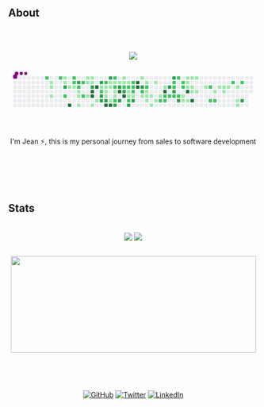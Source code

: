 ## About
\
&nbsp;
<div align="center">
	 <img src="https://readme-typing-svg.herokuapp.com?font=Roboto&size=40&duration=4000&color=00cbf3&center=true&vCenter=true&multiline=true&width=300&height=65&lines=Hello+World+%F0%9F%91%8B">
</div>

<svg viewBox="-16 -32 880 192" width="880" height="192" xmlns="http://www.w3.org/2000/svg"><style>@keyframes c0{66.08%{fill:var(--c2)}66.1%,to{fill:var(--ce)}}@keyframes c1{1.73%{fill:var(--c1)}1.75%,to{fill:var(--ce)}}@keyframes c2{1.9%{fill:var(--c1)}1.92%,to{fill:var(--ce)}}@keyframes c3{2.25%{fill:var(--c1)}2.27%,to{fill:var(--ce)}}@keyframes c4{65.56%{fill:var(--c2)}65.58%,to{fill:var(--ce)}}@keyframes c5{7.99%{fill:var(--c1)}8.01%,to{fill:var(--ce)}}@keyframes c6{8.16%{fill:var(--c1)}8.18%,to{fill:var(--ce)}}@keyframes c7{76.16%{fill:var(--c3)}76.18%,to{fill:var(--ce)}}@keyframes c8{67.47%{fill:var(--c2)}67.49%,to{fill:var(--ce)}}@keyframes c9{3.29%{fill:var(--c1)}3.31%,to{fill:var(--ce)}}@keyframes ca{96.51%{fill:var(--c4)}96.53%,to{fill:var(--ce)}}@keyframes cb{65.03%{fill:var(--c2)}65.05%,to{fill:var(--ce)}}@keyframes cc{64.86%{fill:var(--c2)}64.88%,to{fill:var(--ce)}}@keyframes cd{3.47%{fill:var(--c1)}3.49%,to{fill:var(--ce)}}@keyframes ce{75.47%{fill:var(--c3)}75.49%,to{fill:var(--ce)}}@keyframes cf{64.51%{fill:var(--c2)}64.53%,to{fill:var(--ce)}}@keyframes cg{3.82%{fill:var(--c1)}3.84%,to{fill:var(--ce)}}@keyframes ch{3.99%{fill:var(--c1)}4.01%,to{fill:var(--ce)}}@keyframes ci{4.34%{fill:var(--c1)}4.36%,to{fill:var(--ce)}}@keyframes cj{64.16%{fill:var(--c2)}64.18%,to{fill:var(--ce)}}@keyframes ck{68.16%{fill:var(--c2)}68.18%,to{fill:var(--ce)}}@keyframes cl{6.77%{fill:var(--c1)}6.79%,to{fill:var(--ce)}}@keyframes cm{6.25%{fill:var(--c1)}6.27%,to{fill:var(--ce)}}@keyframes cn{5.73%{fill:var(--c1)}5.75%,to{fill:var(--ce)}}@keyframes co{6.6%{fill:var(--c1)}6.62%,to{fill:var(--ce)}}@keyframes cp{6.42%{fill:var(--c1)}6.44%,to{fill:var(--ce)}}@keyframes cq{68.86%{fill:var(--c3)}68.88%,to{fill:var(--ce)}}@keyframes cr{94.42%{fill:var(--c4)}94.44%,to{fill:var(--ce)}}@keyframes cs{94.25%{fill:var(--c4)}94.27%,to{fill:var(--ce)}}@keyframes ct{4.86%{fill:var(--c1)}4.88%,to{fill:var(--ce)}}@keyframes cu{94.77%{fill:var(--c4)}94.79%,to{fill:var(--ce)}}@keyframes cv{5.21%{fill:var(--c1)}5.23%,to{fill:var(--ce)}}@keyframes cw{69.38%{fill:var(--c3)}69.4%,to{fill:var(--ce)}}@keyframes cx{41.03%{fill:var(--c1)}41.05%,to{fill:var(--ce)}}@keyframes cy{41.21%{fill:var(--c2)}41.23%,to{fill:var(--ce)}}@keyframes cz{74.08%{fill:var(--c3)}74.1%,to{fill:var(--ce)}}@keyframes c10{73.9%{fill:var(--c3)}73.92%,to{fill:var(--ce)}}@keyframes c11{41.73%{fill:var(--c2)}41.75%,to{fill:var(--ce)}}@keyframes c12{30.42%{fill:var(--c1)}30.44%,to{fill:var(--ce)}}@keyframes c13{30.6%{fill:var(--c1)}30.62%,to{fill:var(--ce)}}@keyframes c14{31.47%{fill:var(--c1)}31.49%,to{fill:var(--ce)}}@keyframes c15{73.73%{fill:var(--c3)}73.75%,to{fill:var(--ce)}}@keyframes c16{93.38%{fill:var(--c4)}93.4%,to{fill:var(--ce)}}@keyframes c17{69.9%{fill:var(--c3)}69.92%,to{fill:var(--ce)}}@keyframes c18{30.08%{fill:var(--c1)}30.1%,to{fill:var(--ce)}}@keyframes c19{30.25%{fill:var(--c1)}30.27%,to{fill:var(--ce)}}@keyframes c1a{39.82%{fill:var(--c1)}39.84%,to{fill:var(--ce)}}@keyframes c1b{93.21%{fill:var(--c4)}93.23%,to{fill:var(--ce)}}@keyframes c1c{42.25%{fill:var(--c2)}42.27%,to{fill:var(--ce)}}@keyframes c1d{29.9%{fill:var(--c1)}29.92%,to{fill:var(--ce)}}@keyframes c1e{44.34%{fill:var(--c2)}44.36%,to{fill:var(--ce)}}@keyframes c1f{30.95%{fill:var(--c1)}30.97%,to{fill:var(--ce)}}@keyframes c1g{31.12%{fill:var(--c1)}31.14%,to{fill:var(--ce)}}@keyframes c1h{39.99%{fill:var(--c2)}40.01%,to{fill:var(--ce)}}@keyframes c1i{72.86%{fill:var(--c3)}72.88%,to{fill:var(--ce)}}@keyframes c1j{29.73%{fill:var(--c1)}29.75%,to{fill:var(--ce)}}@keyframes c1k{70.6%{fill:var(--c3)}70.62%,to{fill:var(--ce)}}@keyframes c1l{91.99%{fill:var(--c4)}92.01%,to{fill:var(--ce)}}@keyframes c1m{72.51%{fill:var(--c3)}72.53%,to{fill:var(--ce)}}@keyframes c1n{10.95%{fill:var(--c1)}10.97%,to{fill:var(--ce)}}@keyframes c1o{11.12%{fill:var(--c1)}11.14%,to{fill:var(--ce)}}@keyframes c1p{42.95%{fill:var(--c2)}42.97%,to{fill:var(--ce)}}@keyframes c1q{70.95%{fill:var(--c3)}70.97%,to{fill:var(--ce)}}@keyframes c1r{92.34%{fill:var(--c4)}92.36%,to{fill:var(--ce)}}@keyframes c1s{11.29%{fill:var(--c1)}11.31%,to{fill:var(--ce)}}@keyframes c1t{43.12%{fill:var(--c2)}43.14%,to{fill:var(--ce)}}@keyframes c1u{35.64%{fill:var(--c1)}35.66%,to{fill:var(--ce)}}@keyframes c1v{35.47%{fill:var(--c1)}35.49%,to{fill:var(--ce)}}@keyframes c1w{46.08%{fill:var(--c2)}46.1%,to{fill:var(--ce)}}@keyframes c1x{71.99%{fill:var(--c3)}72.01%,to{fill:var(--ce)}}@keyframes c1y{43.47%{fill:var(--c2)}43.49%,to{fill:var(--ce)}}@keyframes c1z{43.29%{fill:var(--c2)}43.31%,to{fill:var(--ce)}}@keyframes c20{35.82%{fill:var(--c2)}35.84%,to{fill:var(--ce)}}@keyframes c21{35.29%{fill:var(--c1)}35.31%,to{fill:var(--ce)}}@keyframes c22{71.64%{fill:var(--c3)}71.66%,to{fill:var(--ce)}}@keyframes c23{90.95%{fill:var(--c4)}90.97%,to{fill:var(--ce)}}@keyframes c24{90.77%{fill:var(--c4)}90.79%,to{fill:var(--ce)}}@keyframes c25{11.99%{fill:var(--c1)}12.01%,to{fill:var(--ce)}}@keyframes c26{79.82%{fill:var(--c3)}79.84%,to{fill:var(--ce)}}@keyframes c27{47.99%{fill:var(--c2)}48.01%,to{fill:var(--ce)}}@keyframes c28{15.82%{fill:var(--c1)}15.84%,to{fill:var(--ce)}}@keyframes c29{12.34%{fill:var(--c1)}12.36%,to{fill:var(--ce)}}@keyframes c2a{48.34%{fill:var(--c2)}48.36%,to{fill:var(--ce)}}@keyframes c2b{14.42%{fill:var(--c1)}14.44%,to{fill:var(--ce)}}@keyframes c2c{14.25%{fill:var(--c1)}14.27%,to{fill:var(--ce)}}@keyframes c2d{15.47%{fill:var(--c1)}15.49%,to{fill:var(--ce)}}@keyframes c2e{14.08%{fill:var(--c1)}14.1%,to{fill:var(--ce)}}@keyframes c2f{16.51%{fill:var(--c1)}16.53%,to{fill:var(--ce)}}@keyframes c2g{12.69%{fill:var(--c1)}12.71%,to{fill:var(--ce)}}@keyframes c2h{15.12%{fill:var(--c1)}15.14%,to{fill:var(--ce)}}@keyframes c2i{13.73%{fill:var(--c1)}13.75%,to{fill:var(--ce)}}@keyframes c2j{52.86%{fill:var(--c2)}52.88%,to{fill:var(--ce)}}@keyframes c2k{13.21%{fill:var(--c1)}13.23%,to{fill:var(--ce)}}@keyframes c2l{89.56%{fill:var(--c4)}89.58%,to{fill:var(--ce)}}@keyframes c2m{49.38%{fill:var(--c2)}49.4%,to{fill:var(--ce)}}@keyframes c2n{52.69%{fill:var(--c2)}52.71%,to{fill:var(--ce)}}@keyframes c2o{80.86%{fill:var(--c3)}80.88%,to{fill:var(--ce)}}@keyframes c2p{49.56%{fill:var(--c2)}49.58%,to{fill:var(--ce)}}@keyframes c2q{82.77%{fill:var(--c3)}82.79%,to{fill:var(--ce)}}@keyframes c2r{51.29%{fill:var(--c2)}51.31%,to{fill:var(--ce)}}@keyframes c2s{51.47%{fill:var(--c2)}51.49%,to{fill:var(--ce)}}@keyframes c2t{81.21%{fill:var(--c3)}81.23%,to{fill:var(--ce)}}@keyframes c2u{49.73%{fill:var(--c2)}49.75%,to{fill:var(--ce)}}@keyframes c2v{50.95%{fill:var(--c2)}50.97%,to{fill:var(--ce)}}@keyframes c2w{49.9%{fill:var(--c2)}49.92%,to{fill:var(--ce)}}@keyframes c2x{81.73%{fill:var(--c3)}81.75%,to{fill:var(--ce)}}@keyframes c2y{50.6%{fill:var(--c2)}50.62%,to{fill:var(--ce)}}@keyframes c2z{50.42%{fill:var(--c2)}50.44%,to{fill:var(--ce)}}@keyframes c30{18.42%{fill:var(--c1)}18.44%,to{fill:var(--ce)}}@keyframes c31{17.9%{fill:var(--c1)}17.92%,to{fill:var(--ce)}}@keyframes c32{20.34%{fill:var(--c1)}20.36%,to{fill:var(--ce)}}@keyframes c33{20.16%{fill:var(--c1)}20.18%,to{fill:var(--ce)}}@keyframes c34{19.99%{fill:var(--c1)}20.01%,to{fill:var(--ce)}}@keyframes c35{88.69%{fill:var(--c4)}88.71%,to{fill:var(--ce)}}@keyframes c36{18.08%{fill:var(--c1)}18.1%,to{fill:var(--ce)}}@keyframes c37{20.51%{fill:var(--c1)}20.53%,to{fill:var(--ce)}}@keyframes c38{19.82%{fill:var(--c1)}19.84%,to{fill:var(--ce)}}@keyframes c39{19.29%{fill:var(--c1)}19.31%,to{fill:var(--ce)}}@keyframes c3a{88.16%{fill:var(--c4)}88.18%,to{fill:var(--ce)}}@keyframes c3b{20.69%{fill:var(--c1)}20.71%,to{fill:var(--ce)}}@keyframes c3c{19.47%{fill:var(--c1)}19.49%,to{fill:var(--ce)}}@keyframes c3d{21.38%{fill:var(--c1)}21.4%,to{fill:var(--ce)}}@keyframes c3e{55.99%{fill:var(--c2)}56.01%,to{fill:var(--ce)}}@keyframes c3f{55.12%{fill:var(--c2)}55.14%,to{fill:var(--ce)}}@keyframes c3g{21.9%{fill:var(--c1)}21.92%,to{fill:var(--ce)}}@keyframes c3h{55.29%{fill:var(--c2)}55.31%,to{fill:var(--ce)}}@keyframes c3i{25.03%{fill:var(--c1)}25.05%,to{fill:var(--ce)}}@keyframes c3j{22.42%{fill:var(--c1)}22.44%,to{fill:var(--ce)}}@keyframes c3k{22.25%{fill:var(--c1)}22.27%,to{fill:var(--ce)}}@keyframes c3l{22.6%{fill:var(--c1)}22.62%,to{fill:var(--ce)}}@keyframes c3m{57.03%{fill:var(--c2)}57.05%,to{fill:var(--ce)}}@keyframes c3n{22.95%{fill:var(--c1)}22.97%,to{fill:var(--ce)}}@keyframes c3o{23.47%{fill:var(--c1)}23.49%,to{fill:var(--ce)}}@keyframes c3p{23.64%{fill:var(--c1)}23.66%,to{fill:var(--ce)}}@keyframes c3q{57.38%{fill:var(--c2)}57.4%,to{fill:var(--ce)}}@keyframes c3r{86.25%{fill:var(--c3)}86.27%,to{fill:var(--ce)}}@keyframes u0{1.73%{transform:scale(0,1)}1.75%,1.9%{transform:scale(.02,1)}1.92%,2.25%{transform:scale(.03,1)}2.27%,3.29%{transform:scale(.05,1)}3.31%,3.47%{transform:scale(.06,1)}3.49%,3.82%{transform:scale(.08,1)}3.84%,3.99%{transform:scale(.09,1)}4.01%,4.34%{transform:scale(.11,1)}4.36%,4.86%{transform:scale(.13,1)}4.88%,5.21%{transform:scale(.14,1)}5.23%,5.73%{transform:scale(.16,1)}5.75%,6.25%{transform:scale(.17,1)}6.27%,6.42%{transform:scale(.19,1)}6.44%,6.6%{transform:scale(.2,1)}6.62%,6.77%{transform:scale(.22,1)}6.79%,7.99%{transform:scale(.23,1)}8.01%,8.16%{transform:scale(.25,1)}10.95%,8.18%{transform:scale(.27,1)}10.97%,11.12%{transform:scale(.28,1)}11.14%,11.29%{transform:scale(.3,1)}11.31%,11.99%{transform:scale(.31,1)}12.01%,12.34%{transform:scale(.33,1)}12.36%,12.69%{transform:scale(.34,1)}12.71%,13.21%{transform:scale(.36,1)}13.23%,13.73%{transform:scale(.38,1)}13.75%,14.08%{transform:scale(.39,1)}14.1%,14.25%{transform:scale(.41,1)}14.27%,14.42%{transform:scale(.42,1)}14.44%,15.12%{transform:scale(.44,1)}15.14%,15.47%{transform:scale(.45,1)}15.49%,15.82%{transform:scale(.47,1)}15.84%,16.51%{transform:scale(.48,1)}16.53%,17.9%{transform:scale(.5,1)}17.92%,18.08%{transform:scale(.52,1)}18.1%,18.42%{transform:scale(.53,1)}18.44%,19.29%{transform:scale(.55,1)}19.31%,19.47%{transform:scale(.56,1)}19.49%,19.82%{transform:scale(.58,1)}19.84%,19.99%{transform:scale(.59,1)}20.01%,20.16%{transform:scale(.61,1)}20.18%,20.34%{transform:scale(.63,1)}20.36%,20.51%{transform:scale(.64,1)}20.53%,20.69%{transform:scale(.66,1)}20.71%,21.38%{transform:scale(.67,1)}21.4%,21.9%{transform:scale(.69,1)}21.92%,22.25%{transform:scale(.7,1)}22.27%,22.42%{transform:scale(.72,1)}22.44%,22.6%{transform:scale(.73,1)}22.62%,22.95%{transform:scale(.75,1)}22.97%,23.47%{transform:scale(.77,1)}23.49%,23.64%{transform:scale(.78,1)}23.66%,25.03%{transform:scale(.8,1)}25.05%,29.73%{transform:scale(.81,1)}29.75%,29.9%{transform:scale(.83,1)}29.92%,30.08%{transform:scale(.84,1)}30.1%,30.25%{transform:scale(.86,1)}30.27%,30.42%{transform:scale(.88,1)}30.44%,30.6%{transform:scale(.89,1)}30.62%,30.95%{transform:scale(.91,1)}30.97%,31.12%{transform:scale(.92,1)}31.14%,31.47%{transform:scale(.94,1)}31.49%,35.29%{transform:scale(.95,1)}35.31%,35.47%{transform:scale(.97,1)}35.49%,35.64%{transform:scale(.98,1)}35.66%,to{transform:scale(1,1)}}@keyframes u1{35.82%{transform:scale(0,1)}35.84%,to{transform:scale(1,1)}}@keyframes u2{39.82%{transform:scale(0,1)}39.84%,to{transform:scale(1,1)}}@keyframes u3{39.99%{transform:scale(0,1)}40.01%,to{transform:scale(1,1)}}@keyframes u4{41.03%{transform:scale(0,1)}41.05%,to{transform:scale(1,1)}}@keyframes u5{41.21%{transform:scale(0,1)}41.23%,41.73%{transform:scale(.03,1)}41.75%,42.25%{transform:scale(.06,1)}42.27%,42.95%{transform:scale(.09,1)}42.97%,43.12%{transform:scale(.11,1)}43.14%,43.29%{transform:scale(.14,1)}43.31%,43.47%{transform:scale(.17,1)}43.49%,44.34%{transform:scale(.2,1)}44.36%,46.08%{transform:scale(.23,1)}46.1%,47.99%{transform:scale(.26,1)}48.01%,48.34%{transform:scale(.29,1)}48.36%,49.38%{transform:scale(.31,1)}49.4%,49.56%{transform:scale(.34,1)}49.58%,49.73%{transform:scale(.37,1)}49.75%,49.9%{transform:scale(.4,1)}49.92%,50.42%{transform:scale(.43,1)}50.44%,50.6%{transform:scale(.46,1)}50.62%,50.95%{transform:scale(.49,1)}50.97%,51.29%{transform:scale(.51,1)}51.31%,51.47%{transform:scale(.54,1)}51.49%,52.69%{transform:scale(.57,1)}52.71%,52.86%{transform:scale(.6,1)}52.88%,55.12%{transform:scale(.63,1)}55.14%,55.29%{transform:scale(.66,1)}55.31%,55.99%{transform:scale(.69,1)}56.01%,57.03%{transform:scale(.71,1)}57.05%,57.38%{transform:scale(.74,1)}57.4%,64.16%{transform:scale(.77,1)}64.18%,64.51%{transform:scale(.8,1)}64.53%,64.86%{transform:scale(.83,1)}64.88%,65.03%{transform:scale(.86,1)}65.05%,65.56%{transform:scale(.89,1)}65.58%,66.08%{transform:scale(.91,1)}66.1%,67.47%{transform:scale(.94,1)}67.49%,68.16%{transform:scale(.97,1)}68.18%,to{transform:scale(1,1)}}@keyframes u6{68.86%{transform:scale(0,1)}68.88%,69.38%{transform:scale(.05,1)}69.4%,69.9%{transform:scale(.1,1)}69.92%,70.6%{transform:scale(.15,1)}70.62%,70.95%{transform:scale(.2,1)}70.97%,71.64%{transform:scale(.25,1)}71.66%,71.99%{transform:scale(.3,1)}72.01%,72.51%{transform:scale(.35,1)}72.53%,72.86%{transform:scale(.4,1)}72.88%,73.73%{transform:scale(.45,1)}73.75%,73.9%{transform:scale(.5,1)}73.92%,74.08%{transform:scale(.55,1)}74.1%,75.47%{transform:scale(.6,1)}75.49%,76.16%{transform:scale(.65,1)}76.18%,79.82%{transform:scale(.7,1)}79.84%,80.86%{transform:scale(.75,1)}80.88%,81.21%{transform:scale(.8,1)}81.23%,81.73%{transform:scale(.85,1)}81.75%,82.77%{transform:scale(.9,1)}82.79%,86.25%{transform:scale(.95,1)}86.27%,to{transform:scale(1,1)}}@keyframes u7{88.16%{transform:scale(0,1)}88.18%,88.69%{transform:scale(.08,1)}88.71%,89.56%{transform:scale(.15,1)}89.58%,90.77%{transform:scale(.23,1)}90.79%,90.95%{transform:scale(.31,1)}90.97%,91.99%{transform:scale(.38,1)}92.01%,92.34%{transform:scale(.46,1)}92.36%,93.21%{transform:scale(.54,1)}93.23%,93.38%{transform:scale(.62,1)}93.4%,94.25%{transform:scale(.69,1)}94.27%,94.42%{transform:scale(.77,1)}94.44%,94.77%{transform:scale(.85,1)}94.79%,96.51%{transform:scale(.92,1)}96.53%,to{transform:scale(1,1)}}@keyframes s0{0%,99.83%{transform:translate(0,-16px)}.17%{transform:translate(0,0)}1.22%{transform:translate(96px,0)}1.39%{transform:translate(96px,16px)}1.74%{transform:translate(128px,16px)}2.26%{transform:translate(128px,64px)}2.61%{transform:translate(160px,64px)}2.78%,67.13%{transform:translate(160px,48px)}3.13%{transform:translate(192px,48px)}3.3%,95.83%{transform:translate(192px,32px)}3.48%,64.7%{transform:translate(208px,32px)}3.65%{transform:translate(208px,48px)}3.83%{transform:translate(224px,48px)}4.35%{transform:translate(224px,96px)}5.04%{transform:translate(288px,96px)}5.22%{transform:translate(288px,80px)}5.57%{transform:translate(256px,80px)}6.26%{transform:translate(256px,16px)}6.43%,69.04%,77.39%{transform:translate(272px,16px)}6.61%{transform:translate(272px,0)}6.78%{transform:translate(256px,0)}6.96%{transform:translate(256px,-16px)}7.83%{transform:translate(176px,-16px)}76%,8.17%{transform:translate(176px,16px)}8.35%{transform:translate(192px,16px)}8.7%{transform:translate(192px,-16px)}10.78%{transform:translate(384px,-16px)}11.13%,32.7%{transform:translate(384px,16px)}11.3%,38.43%,45.39%{transform:translate(400px,16px)}11.48%,38.26%{transform:translate(400px,0)}12.17%,37.57%{transform:translate(464px,0)}12.35%,37.39%{transform:translate(464px,16px)}13.04%{transform:translate(528px,16px)}13.22%,89.74%{transform:translate(528px,32px)}13.39%,48.87%{transform:translate(512px,32px)}13.74%,49.22%,53.04%{transform:translate(512px,64px)}14.26%,15.65%{transform:translate(464px,64px)}14.43%,48.17%{transform:translate(464px,48px)}14.78%{transform:translate(496px,48px)}15.13%{transform:translate(496px,80px)}15.48%{transform:translate(464px,80px)}15.83%{transform:translate(448px,64px)}16%{transform:translate(448px,80px)}16.35%{transform:translate(480px,80px)}16.52%{transform:translate(480px,96px)}17.74%{transform:translate(592px,96px)}17.91%,18.61%{transform:translate(592px,80px)}18.09%,18.78%{transform:translate(608px,80px)}18.26%,18.96%{transform:translate(608px,64px)}18.43%,50.09%{transform:translate(592px,64px)}19.13%{transform:translate(624px,64px)}19.3%,88.52%{transform:translate(624px,48px)}19.48%{transform:translate(640px,48px)}19.65%{transform:translate(640px,32px)}20%{transform:translate(608px,32px)}20.35%{transform:translate(608px,0)}21.04%{transform:translate(672px,0)}21.57%{transform:translate(672px,48px)}22.26%{transform:translate(736px,48px)}22.43%{transform:translate(736px,32px)}22.96%{transform:translate(784px,32px)}23.65%{transform:translate(784px,96px)}23.83%{transform:translate(768px,96px)}24.52%{transform:translate(768px,32px)}25.04%{transform:translate(720px,32px)}25.57%{transform:translate(720px,-16px)}29.39%{transform:translate(368px,-16px)}29.74%,91.65%{transform:translate(368px,16px)}30.09%,32.17%,39.13%,44.7%,69.74%{transform:translate(336px,16px)}30.26%,32%,44.52%{transform:translate(336px,32px)}30.43%,31.83%,40.87%{transform:translate(320px,32px)}30.61%,41.39%{transform:translate(320px,48px)}30.96%{transform:translate(352px,48px)}31.13%,40.17%{transform:translate(352px,64px)}31.48%,40.52%,93.74%{transform:translate(320px,64px)}32.87%,42.61%{transform:translate(384px,0)}33.91%{transform:translate(480px,0)}34.61%,36.7%{transform:translate(480px,64px)}35.48%{transform:translate(400px,64px)}35.65%{transform:translate(400px,48px)}35.83%,71.3%{transform:translate(416px,48px)}36%{transform:translate(416px,64px)}37.22%{transform:translate(480px,16px)}39.83%{transform:translate(336px,80px)}40%,72.7%{transform:translate(352px,80px)}41.04%{transform:translate(304px,32px)}41.22%{transform:translate(304px,48px)}41.74%{transform:translate(320px,16px)}42.09%,44.17%{transform:translate(352px,16px)}42.26%{transform:translate(352px,0)}42.96%,70.78%{transform:translate(384px,32px)}43.3%{transform:translate(416px,32px)}43.48%,78.96%{transform:translate(416px,16px)}44.35%{transform:translate(352px,32px)}46.09%,71.83%{transform:translate(400px,80px)}46.26%,72.35%{transform:translate(384px,80px)}46.61%{transform:translate(384px,112px)}47.3%{transform:translate(448px,112px)}48%{transform:translate(448px,48px)}48.35%{transform:translate(464px,32px)}50.78%{transform:translate(592px,0)}50.96%{transform:translate(576px,0)}51.13%{transform:translate(576px,16px)}51.3%{transform:translate(560px,16px)}51.48%,81.04%{transform:translate(560px,32px)}51.65%{transform:translate(576px,32px)}52%{transform:translate(576px,64px)}52.52%{transform:translate(528px,64px)}52.7%{transform:translate(528px,80px)}52.87%{transform:translate(512px,80px)}54.96%{transform:translate(688px,64px)}55.13%{transform:translate(688px,80px)}55.3%{transform:translate(704px,80px)}55.83%{transform:translate(704px,32px)}56%{transform:translate(688px,32px)}56.17%{transform:translate(688px,16px)}57.39%{transform:translate(800px,16px)}57.74%{transform:translate(800px,-16px)}63.83%{transform:translate(240px,-16px)}64.35%{transform:translate(240px,32px)}65.04%{transform:translate(208px,0)}66.09%{transform:translate(112px,0)}66.26%{transform:translate(112px,16px)}66.78%{transform:translate(160px,16px)}67.3%{transform:translate(176px,48px)}67.48%{transform:translate(176px,64px)}68.35%{transform:translate(256px,64px)}68.7%{transform:translate(256px,32px)}68.87%,77.22%{transform:translate(272px,32px)}69.91%{transform:translate(336px,0)}70.26%{transform:translate(368px,0)}70.61%{transform:translate(368px,32px)}70.96%,92.17%{transform:translate(384px,48px)}71.65%{transform:translate(416px,80px)}72%{transform:translate(400px,96px)}72.17%{transform:translate(384px,96px)}72.87%{transform:translate(352px,96px)}73.04%{transform:translate(368px,96px)}73.22%{transform:translate(368px,80px)}73.91%{transform:translate(304px,80px)}74.61%{transform:translate(304px,16px)}76.17%{transform:translate(176px,32px)}79.13%{transform:translate(416px,0)}79.48%{transform:translate(448px,0)}79.83%{transform:translate(448px,32px)}81.22%{transform:translate(560px,48px)}81.39%{transform:translate(576px,48px)}81.74%{transform:translate(576px,80px)}81.91%{transform:translate(560px,80px)}82.78%{transform:translate(560px,0)}85.39%{transform:translate(800px,0)}86.26%{transform:translate(800px,80px)}88.17%{transform:translate(624px,80px)}89.57%{transform:translate(528px,48px)}90.78%{transform:translate(432px,32px)}90.96%{transform:translate(432px,16px)}92%{transform:translate(368px,48px)}92.35%{transform:translate(384px,64px)}92.87%{transform:translate(336px,64px)}93.22%{transform:translate(336px,96px)}93.39%{transform:translate(320px,96px)}94.26%{transform:translate(272px,64px)}94.43%{transform:translate(272px,48px)}94.61%{transform:translate(288px,48px)}94.78%{transform:translate(288px,32px)}96.52%{transform:translate(192px,96px)}97.04%{transform:translate(144px,96px)}97.57%{transform:translate(144px,48px)}98.26%{transform:translate(80px,48px)}98.61%{transform:translate(80px,16px)}98.78%{transform:translate(64px,16px)}98.96%{transform:translate(64px,0)}99.13%{transform:translate(48px,0)}99.3%{transform:translate(48px,-16px)}}@keyframes s1{0%,99.83%{transform:translate(16px,-16px)}.17%{transform:translate(0,-16px)}.35%{transform:translate(0,0)}1.39%{transform:translate(96px,0)}1.57%{transform:translate(96px,16px)}1.91%{transform:translate(128px,16px)}2.43%{transform:translate(128px,64px)}2.78%{transform:translate(160px,64px)}2.96%,67.3%{transform:translate(160px,48px)}3.3%{transform:translate(192px,48px)}3.48%,96%{transform:translate(192px,32px)}3.65%,64.87%{transform:translate(208px,32px)}3.83%{transform:translate(208px,48px)}4%{transform:translate(224px,48px)}4.52%{transform:translate(224px,96px)}5.22%{transform:translate(288px,96px)}5.39%{transform:translate(288px,80px)}5.74%{transform:translate(256px,80px)}6.43%{transform:translate(256px,16px)}6.61%,69.22%,77.57%{transform:translate(272px,16px)}6.78%{transform:translate(272px,0)}6.96%{transform:translate(256px,0)}7.13%{transform:translate(256px,-16px)}8%{transform:translate(176px,-16px)}76.17%,8.35%{transform:translate(176px,16px)}8.52%{transform:translate(192px,16px)}8.87%{transform:translate(192px,-16px)}10.96%{transform:translate(384px,-16px)}11.3%,32.87%{transform:translate(384px,16px)}11.48%,38.61%,45.57%{transform:translate(400px,16px)}11.65%,38.43%{transform:translate(400px,0)}12.35%,37.74%{transform:translate(464px,0)}12.52%,37.57%{transform:translate(464px,16px)}13.22%{transform:translate(528px,16px)}13.39%,89.91%{transform:translate(528px,32px)}13.57%,49.04%{transform:translate(512px,32px)}13.91%,49.39%,53.22%{transform:translate(512px,64px)}14.43%,15.83%{transform:translate(464px,64px)}14.61%,48.35%{transform:translate(464px,48px)}14.96%{transform:translate(496px,48px)}15.3%{transform:translate(496px,80px)}15.65%{transform:translate(464px,80px)}16%{transform:translate(448px,64px)}16.17%{transform:translate(448px,80px)}16.52%{transform:translate(480px,80px)}16.7%{transform:translate(480px,96px)}17.91%{transform:translate(592px,96px)}18.09%,18.78%{transform:translate(592px,80px)}18.26%,18.96%{transform:translate(608px,80px)}18.43%,19.13%{transform:translate(608px,64px)}18.61%,50.26%{transform:translate(592px,64px)}19.3%{transform:translate(624px,64px)}19.48%,88.7%{transform:translate(624px,48px)}19.65%{transform:translate(640px,48px)}19.83%{transform:translate(640px,32px)}20.17%{transform:translate(608px,32px)}20.52%{transform:translate(608px,0)}21.22%{transform:translate(672px,0)}21.74%{transform:translate(672px,48px)}22.43%{transform:translate(736px,48px)}22.61%{transform:translate(736px,32px)}23.13%{transform:translate(784px,32px)}23.83%{transform:translate(784px,96px)}24%{transform:translate(768px,96px)}24.7%{transform:translate(768px,32px)}25.22%{transform:translate(720px,32px)}25.74%{transform:translate(720px,-16px)}29.57%{transform:translate(368px,-16px)}29.91%,91.83%{transform:translate(368px,16px)}30.26%,32.35%,39.3%,44.87%,69.91%{transform:translate(336px,16px)}30.43%,32.17%,44.7%{transform:translate(336px,32px)}30.61%,32%,41.04%{transform:translate(320px,32px)}30.78%,41.57%{transform:translate(320px,48px)}31.13%{transform:translate(352px,48px)}31.3%,40.35%{transform:translate(352px,64px)}31.65%,40.7%,93.91%{transform:translate(320px,64px)}33.04%,42.78%{transform:translate(384px,0)}34.09%{transform:translate(480px,0)}34.78%,36.87%{transform:translate(480px,64px)}35.65%{transform:translate(400px,64px)}35.83%{transform:translate(400px,48px)}36%,71.48%{transform:translate(416px,48px)}36.17%{transform:translate(416px,64px)}37.39%{transform:translate(480px,16px)}40%{transform:translate(336px,80px)}40.17%,72.87%{transform:translate(352px,80px)}41.22%{transform:translate(304px,32px)}41.39%{transform:translate(304px,48px)}41.91%{transform:translate(320px,16px)}42.26%,44.35%{transform:translate(352px,16px)}42.43%{transform:translate(352px,0)}43.13%,70.96%{transform:translate(384px,32px)}43.48%{transform:translate(416px,32px)}43.65%,79.13%{transform:translate(416px,16px)}44.52%{transform:translate(352px,32px)}46.26%,72%{transform:translate(400px,80px)}46.43%,72.52%{transform:translate(384px,80px)}46.78%{transform:translate(384px,112px)}47.48%{transform:translate(448px,112px)}48.17%{transform:translate(448px,48px)}48.52%{transform:translate(464px,32px)}50.96%{transform:translate(592px,0)}51.13%{transform:translate(576px,0)}51.3%{transform:translate(576px,16px)}51.48%{transform:translate(560px,16px)}51.65%,81.22%{transform:translate(560px,32px)}51.83%{transform:translate(576px,32px)}52.17%{transform:translate(576px,64px)}52.7%{transform:translate(528px,64px)}52.87%{transform:translate(528px,80px)}53.04%{transform:translate(512px,80px)}55.13%{transform:translate(688px,64px)}55.3%{transform:translate(688px,80px)}55.48%{transform:translate(704px,80px)}56%{transform:translate(704px,32px)}56.17%{transform:translate(688px,32px)}56.35%{transform:translate(688px,16px)}57.57%{transform:translate(800px,16px)}57.91%{transform:translate(800px,-16px)}64%{transform:translate(240px,-16px)}64.52%{transform:translate(240px,32px)}65.22%{transform:translate(208px,0)}66.26%{transform:translate(112px,0)}66.43%{transform:translate(112px,16px)}66.96%{transform:translate(160px,16px)}67.48%{transform:translate(176px,48px)}67.65%{transform:translate(176px,64px)}68.52%{transform:translate(256px,64px)}68.87%{transform:translate(256px,32px)}69.04%,77.39%{transform:translate(272px,32px)}70.09%{transform:translate(336px,0)}70.43%{transform:translate(368px,0)}70.78%{transform:translate(368px,32px)}71.13%,92.35%{transform:translate(384px,48px)}71.83%{transform:translate(416px,80px)}72.17%{transform:translate(400px,96px)}72.35%{transform:translate(384px,96px)}73.04%{transform:translate(352px,96px)}73.22%{transform:translate(368px,96px)}73.39%{transform:translate(368px,80px)}74.09%{transform:translate(304px,80px)}74.78%{transform:translate(304px,16px)}76.35%{transform:translate(176px,32px)}79.3%{transform:translate(416px,0)}79.65%{transform:translate(448px,0)}80%{transform:translate(448px,32px)}81.39%{transform:translate(560px,48px)}81.57%{transform:translate(576px,48px)}81.91%{transform:translate(576px,80px)}82.09%{transform:translate(560px,80px)}82.96%{transform:translate(560px,0)}85.57%{transform:translate(800px,0)}86.43%{transform:translate(800px,80px)}88.35%{transform:translate(624px,80px)}89.74%{transform:translate(528px,48px)}90.96%{transform:translate(432px,32px)}91.13%{transform:translate(432px,16px)}92.17%{transform:translate(368px,48px)}92.52%{transform:translate(384px,64px)}93.04%{transform:translate(336px,64px)}93.39%{transform:translate(336px,96px)}93.57%{transform:translate(320px,96px)}94.43%{transform:translate(272px,64px)}94.61%{transform:translate(272px,48px)}94.78%{transform:translate(288px,48px)}94.96%{transform:translate(288px,32px)}96.7%{transform:translate(192px,96px)}97.22%{transform:translate(144px,96px)}97.74%{transform:translate(144px,48px)}98.43%{transform:translate(80px,48px)}98.78%{transform:translate(80px,16px)}98.96%{transform:translate(64px,16px)}99.13%{transform:translate(64px,0)}99.3%{transform:translate(48px,0)}99.48%{transform:translate(48px,-16px)}}@keyframes s2{0%,99.83%{transform:translate(32px,-16px)}.35%{transform:translate(0,-16px)}.52%{transform:translate(0,0)}1.57%{transform:translate(96px,0)}1.74%{transform:translate(96px,16px)}2.09%{transform:translate(128px,16px)}2.61%{transform:translate(128px,64px)}2.96%{transform:translate(160px,64px)}3.13%,67.48%{transform:translate(160px,48px)}3.48%{transform:translate(192px,48px)}3.65%,96.17%{transform:translate(192px,32px)}3.83%,65.04%{transform:translate(208px,32px)}4%{transform:translate(208px,48px)}4.17%{transform:translate(224px,48px)}4.7%{transform:translate(224px,96px)}5.39%{transform:translate(288px,96px)}5.57%{transform:translate(288px,80px)}5.91%{transform:translate(256px,80px)}6.61%{transform:translate(256px,16px)}6.78%,69.39%,77.74%{transform:translate(272px,16px)}6.96%{transform:translate(272px,0)}7.13%{transform:translate(256px,0)}7.3%{transform:translate(256px,-16px)}8.17%{transform:translate(176px,-16px)}76.35%,8.52%{transform:translate(176px,16px)}8.7%{transform:translate(192px,16px)}9.04%{transform:translate(192px,-16px)}11.13%{transform:translate(384px,-16px)}11.48%,33.04%{transform:translate(384px,16px)}11.65%,38.78%,45.74%{transform:translate(400px,16px)}11.83%,38.61%{transform:translate(400px,0)}12.52%,37.91%{transform:translate(464px,0)}12.7%,37.74%{transform:translate(464px,16px)}13.39%{transform:translate(528px,16px)}13.57%,90.09%{transform:translate(528px,32px)}13.74%,49.22%{transform:translate(512px,32px)}14.09%,49.57%,53.39%{transform:translate(512px,64px)}14.61%,16%{transform:translate(464px,64px)}14.78%,48.52%{transform:translate(464px,48px)}15.13%{transform:translate(496px,48px)}15.48%{transform:translate(496px,80px)}15.83%{transform:translate(464px,80px)}16.17%{transform:translate(448px,64px)}16.35%{transform:translate(448px,80px)}16.7%{transform:translate(480px,80px)}16.87%{transform:translate(480px,96px)}18.09%{transform:translate(592px,96px)}18.26%,18.96%{transform:translate(592px,80px)}18.43%,19.13%{transform:translate(608px,80px)}18.61%,19.3%{transform:translate(608px,64px)}18.78%,50.43%{transform:translate(592px,64px)}19.48%{transform:translate(624px,64px)}19.65%,88.87%{transform:translate(624px,48px)}19.83%{transform:translate(640px,48px)}20%{transform:translate(640px,32px)}20.35%{transform:translate(608px,32px)}20.7%{transform:translate(608px,0)}21.39%{transform:translate(672px,0)}21.91%{transform:translate(672px,48px)}22.61%{transform:translate(736px,48px)}22.78%{transform:translate(736px,32px)}23.3%{transform:translate(784px,32px)}24%{transform:translate(784px,96px)}24.17%{transform:translate(768px,96px)}24.87%{transform:translate(768px,32px)}25.39%{transform:translate(720px,32px)}25.91%{transform:translate(720px,-16px)}29.74%{transform:translate(368px,-16px)}30.09%,92%{transform:translate(368px,16px)}30.43%,32.52%,39.48%,45.04%,70.09%{transform:translate(336px,16px)}30.61%,32.35%,44.87%{transform:translate(336px,32px)}30.78%,32.17%,41.22%{transform:translate(320px,32px)}30.96%,41.74%{transform:translate(320px,48px)}31.3%{transform:translate(352px,48px)}31.48%,40.52%{transform:translate(352px,64px)}31.83%,40.87%,94.09%{transform:translate(320px,64px)}33.22%,42.96%{transform:translate(384px,0)}34.26%{transform:translate(480px,0)}34.96%,37.04%{transform:translate(480px,64px)}35.83%{transform:translate(400px,64px)}36%{transform:translate(400px,48px)}36.17%,71.65%{transform:translate(416px,48px)}36.35%{transform:translate(416px,64px)}37.57%{transform:translate(480px,16px)}40.17%{transform:translate(336px,80px)}40.35%,73.04%{transform:translate(352px,80px)}41.39%{transform:translate(304px,32px)}41.57%{transform:translate(304px,48px)}42.09%{transform:translate(320px,16px)}42.43%,44.52%{transform:translate(352px,16px)}42.61%{transform:translate(352px,0)}43.3%,71.13%{transform:translate(384px,32px)}43.65%{transform:translate(416px,32px)}43.83%,79.3%{transform:translate(416px,16px)}44.7%{transform:translate(352px,32px)}46.43%,72.17%{transform:translate(400px,80px)}46.61%,72.7%{transform:translate(384px,80px)}46.96%{transform:translate(384px,112px)}47.65%{transform:translate(448px,112px)}48.35%{transform:translate(448px,48px)}48.7%{transform:translate(464px,32px)}51.13%{transform:translate(592px,0)}51.3%{transform:translate(576px,0)}51.48%{transform:translate(576px,16px)}51.65%{transform:translate(560px,16px)}51.83%,81.39%{transform:translate(560px,32px)}52%{transform:translate(576px,32px)}52.35%{transform:translate(576px,64px)}52.87%{transform:translate(528px,64px)}53.04%{transform:translate(528px,80px)}53.22%{transform:translate(512px,80px)}55.3%{transform:translate(688px,64px)}55.48%{transform:translate(688px,80px)}55.65%{transform:translate(704px,80px)}56.17%{transform:translate(704px,32px)}56.35%{transform:translate(688px,32px)}56.52%{transform:translate(688px,16px)}57.74%{transform:translate(800px,16px)}58.09%{transform:translate(800px,-16px)}64.17%{transform:translate(240px,-16px)}64.7%{transform:translate(240px,32px)}65.39%{transform:translate(208px,0)}66.43%{transform:translate(112px,0)}66.61%{transform:translate(112px,16px)}67.13%{transform:translate(160px,16px)}67.65%{transform:translate(176px,48px)}67.83%{transform:translate(176px,64px)}68.7%{transform:translate(256px,64px)}69.04%{transform:translate(256px,32px)}69.22%,77.57%{transform:translate(272px,32px)}70.26%{transform:translate(336px,0)}70.61%{transform:translate(368px,0)}70.96%{transform:translate(368px,32px)}71.3%,92.52%{transform:translate(384px,48px)}72%{transform:translate(416px,80px)}72.35%{transform:translate(400px,96px)}72.52%{transform:translate(384px,96px)}73.22%{transform:translate(352px,96px)}73.39%{transform:translate(368px,96px)}73.57%{transform:translate(368px,80px)}74.26%{transform:translate(304px,80px)}74.96%{transform:translate(304px,16px)}76.52%{transform:translate(176px,32px)}79.48%{transform:translate(416px,0)}79.83%{transform:translate(448px,0)}80.17%{transform:translate(448px,32px)}81.57%{transform:translate(560px,48px)}81.74%{transform:translate(576px,48px)}82.09%{transform:translate(576px,80px)}82.26%{transform:translate(560px,80px)}83.13%{transform:translate(560px,0)}85.74%{transform:translate(800px,0)}86.61%{transform:translate(800px,80px)}88.52%{transform:translate(624px,80px)}89.91%{transform:translate(528px,48px)}91.13%{transform:translate(432px,32px)}91.3%{transform:translate(432px,16px)}92.35%{transform:translate(368px,48px)}92.7%{transform:translate(384px,64px)}93.22%{transform:translate(336px,64px)}93.57%{transform:translate(336px,96px)}93.74%{transform:translate(320px,96px)}94.61%{transform:translate(272px,64px)}94.78%{transform:translate(272px,48px)}94.96%{transform:translate(288px,48px)}95.13%{transform:translate(288px,32px)}96.87%{transform:translate(192px,96px)}97.39%{transform:translate(144px,96px)}97.91%{transform:translate(144px,48px)}98.61%{transform:translate(80px,48px)}98.96%{transform:translate(80px,16px)}99.13%{transform:translate(64px,16px)}99.3%{transform:translate(64px,0)}99.48%{transform:translate(48px,0)}99.65%{transform:translate(48px,-16px)}}@keyframes s3{0%,99.83%{transform:translate(48px,-16px)}.52%{transform:translate(0,-16px)}.7%{transform:translate(0,0)}1.74%{transform:translate(96px,0)}1.91%{transform:translate(96px,16px)}2.26%{transform:translate(128px,16px)}2.78%{transform:translate(128px,64px)}3.13%{transform:translate(160px,64px)}3.3%,67.65%{transform:translate(160px,48px)}3.65%{transform:translate(192px,48px)}3.83%,96.35%{transform:translate(192px,32px)}4%,65.22%{transform:translate(208px,32px)}4.17%{transform:translate(208px,48px)}4.35%{transform:translate(224px,48px)}4.87%{transform:translate(224px,96px)}5.57%{transform:translate(288px,96px)}5.74%{transform:translate(288px,80px)}6.09%{transform:translate(256px,80px)}6.78%{transform:translate(256px,16px)}6.96%,69.57%,77.91%{transform:translate(272px,16px)}7.13%{transform:translate(272px,0)}7.3%{transform:translate(256px,0)}7.48%{transform:translate(256px,-16px)}8.35%{transform:translate(176px,-16px)}76.52%,8.7%{transform:translate(176px,16px)}8.87%{transform:translate(192px,16px)}9.22%{transform:translate(192px,-16px)}11.3%{transform:translate(384px,-16px)}11.65%,33.22%{transform:translate(384px,16px)}11.83%,38.96%,45.91%{transform:translate(400px,16px)}12%,38.78%{transform:translate(400px,0)}12.7%,38.09%{transform:translate(464px,0)}12.87%,37.91%{transform:translate(464px,16px)}13.57%{transform:translate(528px,16px)}13.74%,90.26%{transform:translate(528px,32px)}13.91%,49.39%{transform:translate(512px,32px)}14.26%,49.74%,53.57%{transform:translate(512px,64px)}14.78%,16.17%{transform:translate(464px,64px)}14.96%,48.7%{transform:translate(464px,48px)}15.3%{transform:translate(496px,48px)}15.65%{transform:translate(496px,80px)}16%{transform:translate(464px,80px)}16.35%{transform:translate(448px,64px)}16.52%{transform:translate(448px,80px)}16.87%{transform:translate(480px,80px)}17.04%{transform:translate(480px,96px)}18.26%{transform:translate(592px,96px)}18.43%,19.13%{transform:translate(592px,80px)}18.61%,19.3%{transform:translate(608px,80px)}18.78%,19.48%{transform:translate(608px,64px)}18.96%,50.61%{transform:translate(592px,64px)}19.65%{transform:translate(624px,64px)}19.83%,89.04%{transform:translate(624px,48px)}20%{transform:translate(640px,48px)}20.17%{transform:translate(640px,32px)}20.52%{transform:translate(608px,32px)}20.87%{transform:translate(608px,0)}21.57%{transform:translate(672px,0)}22.09%{transform:translate(672px,48px)}22.78%{transform:translate(736px,48px)}22.96%{transform:translate(736px,32px)}23.48%{transform:translate(784px,32px)}24.17%{transform:translate(784px,96px)}24.35%{transform:translate(768px,96px)}25.04%{transform:translate(768px,32px)}25.57%{transform:translate(720px,32px)}26.09%{transform:translate(720px,-16px)}29.91%{transform:translate(368px,-16px)}30.26%,92.17%{transform:translate(368px,16px)}30.61%,32.7%,39.65%,45.22%,70.26%{transform:translate(336px,16px)}30.78%,32.52%,45.04%{transform:translate(336px,32px)}30.96%,32.35%,41.39%{transform:translate(320px,32px)}31.13%,41.91%{transform:translate(320px,48px)}31.48%{transform:translate(352px,48px)}31.65%,40.7%{transform:translate(352px,64px)}32%,41.04%,94.26%{transform:translate(320px,64px)}33.39%,43.13%{transform:translate(384px,0)}34.43%{transform:translate(480px,0)}35.13%,37.22%{transform:translate(480px,64px)}36%{transform:translate(400px,64px)}36.17%{transform:translate(400px,48px)}36.35%,71.83%{transform:translate(416px,48px)}36.52%{transform:translate(416px,64px)}37.74%{transform:translate(480px,16px)}40.35%{transform:translate(336px,80px)}40.52%,73.22%{transform:translate(352px,80px)}41.57%{transform:translate(304px,32px)}41.74%{transform:translate(304px,48px)}42.26%{transform:translate(320px,16px)}42.61%,44.7%{transform:translate(352px,16px)}42.78%{transform:translate(352px,0)}43.48%,71.3%{transform:translate(384px,32px)}43.83%{transform:translate(416px,32px)}44%,79.48%{transform:translate(416px,16px)}44.87%{transform:translate(352px,32px)}46.61%,72.35%{transform:translate(400px,80px)}46.78%,72.87%{transform:translate(384px,80px)}47.13%{transform:translate(384px,112px)}47.83%{transform:translate(448px,112px)}48.52%{transform:translate(448px,48px)}48.87%{transform:translate(464px,32px)}51.3%{transform:translate(592px,0)}51.48%{transform:translate(576px,0)}51.65%{transform:translate(576px,16px)}51.83%{transform:translate(560px,16px)}52%,81.57%{transform:translate(560px,32px)}52.17%{transform:translate(576px,32px)}52.52%{transform:translate(576px,64px)}53.04%{transform:translate(528px,64px)}53.22%{transform:translate(528px,80px)}53.39%{transform:translate(512px,80px)}55.48%{transform:translate(688px,64px)}55.65%{transform:translate(688px,80px)}55.83%{transform:translate(704px,80px)}56.35%{transform:translate(704px,32px)}56.52%{transform:translate(688px,32px)}56.7%{transform:translate(688px,16px)}57.91%{transform:translate(800px,16px)}58.26%{transform:translate(800px,-16px)}64.35%{transform:translate(240px,-16px)}64.87%{transform:translate(240px,32px)}65.57%{transform:translate(208px,0)}66.61%{transform:translate(112px,0)}66.78%{transform:translate(112px,16px)}67.3%{transform:translate(160px,16px)}67.83%{transform:translate(176px,48px)}68%{transform:translate(176px,64px)}68.87%{transform:translate(256px,64px)}69.22%{transform:translate(256px,32px)}69.39%,77.74%{transform:translate(272px,32px)}70.43%{transform:translate(336px,0)}70.78%{transform:translate(368px,0)}71.13%{transform:translate(368px,32px)}71.48%,92.7%{transform:translate(384px,48px)}72.17%{transform:translate(416px,80px)}72.52%{transform:translate(400px,96px)}72.7%{transform:translate(384px,96px)}73.39%{transform:translate(352px,96px)}73.57%{transform:translate(368px,96px)}73.74%{transform:translate(368px,80px)}74.43%{transform:translate(304px,80px)}75.13%{transform:translate(304px,16px)}76.7%{transform:translate(176px,32px)}79.65%{transform:translate(416px,0)}80%{transform:translate(448px,0)}80.35%{transform:translate(448px,32px)}81.74%{transform:translate(560px,48px)}81.91%{transform:translate(576px,48px)}82.26%{transform:translate(576px,80px)}82.43%{transform:translate(560px,80px)}83.3%{transform:translate(560px,0)}85.91%{transform:translate(800px,0)}86.78%{transform:translate(800px,80px)}88.7%{transform:translate(624px,80px)}90.09%{transform:translate(528px,48px)}91.3%{transform:translate(432px,32px)}91.48%{transform:translate(432px,16px)}92.52%{transform:translate(368px,48px)}92.87%{transform:translate(384px,64px)}93.39%{transform:translate(336px,64px)}93.74%{transform:translate(336px,96px)}93.91%{transform:translate(320px,96px)}94.78%{transform:translate(272px,64px)}94.96%{transform:translate(272px,48px)}95.13%{transform:translate(288px,48px)}95.3%{transform:translate(288px,32px)}97.04%{transform:translate(192px,96px)}97.57%{transform:translate(144px,96px)}98.09%{transform:translate(144px,48px)}98.78%{transform:translate(80px,48px)}99.13%{transform:translate(80px,16px)}99.3%{transform:translate(64px,16px)}99.48%{transform:translate(64px,0)}99.65%{transform:translate(48px,0)}}:root{--cb:#1b1f230a;--cs:purple;--ce:#ebedf0;--c0:#ebedf0;--c1:#9be9a8;--c2:#40c463;--c3:#30a14e;--c4:#216e39}@media (prefers-color-scheme:dark){:root{--cb:#1b1f230a;--cs:purple;--ce:#161b22;--c1:#01311f;--c2:#034525;--c3:#0f6d31;--c4:#00c647}}.c{shape-rendering:geometricPrecision;rx:2;ry:2;fill:var(--ce);stroke-width:1px;stroke:var(--cb);animation:none 57500ms linear infinite}.c.c0{fill:var(--c2);animation-name:c0}.c.c1,.c.c2,.c.c3{fill:var(--c1);animation-name:c1}.c.c2,.c.c3{animation-name:c2}.c.c3{animation-name:c3}.c.c4{fill:var(--c2);animation-name:c4}.c.c5,.c.c6{fill:var(--c1);animation-name:c5}.c.c6{animation-name:c6}.c.c7{fill:var(--c3);animation-name:c7}.c.c8{fill:var(--c2);animation-name:c8}.c.c9{fill:var(--c1);animation-name:c9}.c.ca{fill:var(--c4);animation-name:ca}.c.cb,.c.cc{fill:var(--c2);animation-name:cb}.c.cc{animation-name:cc}.c.cd{fill:var(--c1);animation-name:cd}.c.ce{fill:var(--c3);animation-name:ce}.c.cf{fill:var(--c2);animation-name:cf}.c.cg,.c.ch,.c.ci{fill:var(--c1);animation-name:cg}.c.ch,.c.ci{animation-name:ch}.c.ci{animation-name:ci}.c.cj,.c.ck{fill:var(--c2);animation-name:cj}.c.ck{animation-name:ck}.c.cl,.c.cm{fill:var(--c1);animation-name:cl}.c.cm{animation-name:cm}.c.cn,.c.co,.c.cp{fill:var(--c1);animation-name:cn}.c.co,.c.cp{animation-name:co}.c.cp{animation-name:cp}.c.cq{fill:var(--c3);animation-name:cq}.c.cr,.c.cs{fill:var(--c4);animation-name:cr}.c.cs{animation-name:cs}.c.ct{fill:var(--c1);animation-name:ct}.c.cu{fill:var(--c4);animation-name:cu}.c.cv{fill:var(--c1);animation-name:cv}.c.cw{fill:var(--c3);animation-name:cw}.c.cx{fill:var(--c1);animation-name:cx}.c.cy{fill:var(--c2);animation-name:cy}.c.c10,.c.cz{fill:var(--c3);animation-name:cz}.c.c10{animation-name:c10}.c.c11{fill:var(--c2);animation-name:c11}.c.c12,.c.c13,.c.c14{fill:var(--c1);animation-name:c12}.c.c13,.c.c14{animation-name:c13}.c.c14{animation-name:c14}.c.c15{fill:var(--c3);animation-name:c15}.c.c16{fill:var(--c4);animation-name:c16}.c.c17{fill:var(--c3);animation-name:c17}.c.c18,.c.c19,.c.c1a{fill:var(--c1);animation-name:c18}.c.c19,.c.c1a{animation-name:c19}.c.c1a{animation-name:c1a}.c.c1b{fill:var(--c4);animation-name:c1b}.c.c1c{fill:var(--c2);animation-name:c1c}.c.c1d{fill:var(--c1);animation-name:c1d}.c.c1e{fill:var(--c2);animation-name:c1e}.c.c1f,.c.c1g{fill:var(--c1);animation-name:c1f}.c.c1g{animation-name:c1g}.c.c1h{fill:var(--c2);animation-name:c1h}.c.c1i{fill:var(--c3);animation-name:c1i}.c.c1j{fill:var(--c1);animation-name:c1j}.c.c1k{fill:var(--c3);animation-name:c1k}.c.c1l{fill:var(--c4);animation-name:c1l}.c.c1m{fill:var(--c3);animation-name:c1m}.c.c1n,.c.c1o{fill:var(--c1);animation-name:c1n}.c.c1o{animation-name:c1o}.c.c1p{fill:var(--c2);animation-name:c1p}.c.c1q{fill:var(--c3);animation-name:c1q}.c.c1r{fill:var(--c4);animation-name:c1r}.c.c1s{fill:var(--c1);animation-name:c1s}.c.c1t{fill:var(--c2);animation-name:c1t}.c.c1u,.c.c1v{fill:var(--c1);animation-name:c1u}.c.c1v{animation-name:c1v}.c.c1w{fill:var(--c2);animation-name:c1w}.c.c1x{fill:var(--c3);animation-name:c1x}.c.c1y,.c.c1z,.c.c20{fill:var(--c2);animation-name:c1y}.c.c1z,.c.c20{animation-name:c1z}.c.c20{animation-name:c20}.c.c21{fill:var(--c1);animation-name:c21}.c.c22{fill:var(--c3);animation-name:c22}.c.c23,.c.c24{fill:var(--c4);animation-name:c23}.c.c24{animation-name:c24}.c.c25{fill:var(--c1);animation-name:c25}.c.c26{fill:var(--c3);animation-name:c26}.c.c27{fill:var(--c2);animation-name:c27}.c.c28,.c.c29{fill:var(--c1);animation-name:c28}.c.c29{animation-name:c29}.c.c2a{fill:var(--c2);animation-name:c2a}.c.c2b,.c.c2c{fill:var(--c1);animation-name:c2b}.c.c2c{animation-name:c2c}.c.c2d,.c.c2e,.c.c2f{fill:var(--c1);animation-name:c2d}.c.c2e,.c.c2f{animation-name:c2e}.c.c2f{animation-name:c2f}.c.c2g,.c.c2h,.c.c2i{fill:var(--c1);animation-name:c2g}.c.c2h,.c.c2i{animation-name:c2h}.c.c2i{animation-name:c2i}.c.c2j{fill:var(--c2);animation-name:c2j}.c.c2k{fill:var(--c1);animation-name:c2k}.c.c2l{fill:var(--c4);animation-name:c2l}.c.c2m,.c.c2n{fill:var(--c2);animation-name:c2m}.c.c2n{animation-name:c2n}.c.c2o{fill:var(--c3);animation-name:c2o}.c.c2p{fill:var(--c2);animation-name:c2p}.c.c2q{fill:var(--c3);animation-name:c2q}.c.c2r,.c.c2s{fill:var(--c2);animation-name:c2r}.c.c2s{animation-name:c2s}.c.c2t{fill:var(--c3);animation-name:c2t}.c.c2u,.c.c2v,.c.c2w{fill:var(--c2);animation-name:c2u}.c.c2v,.c.c2w{animation-name:c2v}.c.c2w{animation-name:c2w}.c.c2x{fill:var(--c3);animation-name:c2x}.c.c2y,.c.c2z{fill:var(--c2);animation-name:c2y}.c.c2z{animation-name:c2z}.c.c30,.c.c31{fill:var(--c1);animation-name:c30}.c.c31{animation-name:c31}.c.c32,.c.c33,.c.c34{fill:var(--c1);animation-name:c32}.c.c33,.c.c34{animation-name:c33}.c.c34{animation-name:c34}.c.c35{fill:var(--c4);animation-name:c35}.c.c36{fill:var(--c1);animation-name:c36}.c.c37,.c.c38,.c.c39{fill:var(--c1);animation-name:c37}.c.c38,.c.c39{animation-name:c38}.c.c39{animation-name:c39}.c.c3a{fill:var(--c4);animation-name:c3a}.c.c3b,.c.c3c,.c.c3d{fill:var(--c1);animation-name:c3b}.c.c3c,.c.c3d{animation-name:c3c}.c.c3d{animation-name:c3d}.c.c3e,.c.c3f{fill:var(--c2);animation-name:c3e}.c.c3f{animation-name:c3f}.c.c3g{fill:var(--c1);animation-name:c3g}.c.c3h{fill:var(--c2);animation-name:c3h}.c.c3i{fill:var(--c1);animation-name:c3i}.c.c3j,.c.c3k,.c.c3l{fill:var(--c1);animation-name:c3j}.c.c3k,.c.c3l{animation-name:c3k}.c.c3l{animation-name:c3l}.c.c3m{fill:var(--c2);animation-name:c3m}.c.c3n,.c.c3o,.c.c3p{fill:var(--c1);animation-name:c3n}.c.c3o,.c.c3p{animation-name:c3o}.c.c3p{animation-name:c3p}.c.c3q{fill:var(--c2);animation-name:c3q}.c.c3r{fill:var(--c3);animation-name:c3r}.s,.u{animation:none linear 57500ms infinite}.u,.u.u0{transform-origin:0 0}.u{transform:scale(0,1)}.u.u0{fill:var(--c1);animation-name:u0}.u.u1{fill:var(--c2);animation-name:u1;transform-origin:399.1px 0}.u.u2{fill:var(--c1);animation-name:u2;transform-origin:405.3px 0}.u.u3{fill:var(--c2);animation-name:u3;transform-origin:411.5px 0}.u.u4{fill:var(--c1);animation-name:u4;transform-origin:417.8px 0}.u.u5{fill:var(--c2);animation-name:u5;transform-origin:424px 0}.u.u6{fill:var(--c3);animation-name:u6;transform-origin:642.2px 0}.u.u7{fill:var(--c4);animation-name:u7;transform-origin:766.9px 0}.s{shape-rendering:geometricPrecision;fill:var(--cs)}.s.s0{transform:translate(0,-16px);animation-name:s0}.s.s1{transform:translate(16px,-16px);animation-name:s1}.s.s2{transform:translate(32px,-16px);animation-name:s2}.s.s3{transform:translate(48px,-16px);animation-name:s3}</style><rect class="c" x="2" y="2" width="12" height="12"/><rect class="c" x="2" y="18" width="12" height="12"/><rect class="c" x="2" y="34" width="12" height="12"/><rect class="c" x="2" y="50" width="12" height="12"/><rect class="c" x="2" y="66" width="12" height="12"/><rect class="c" x="2" y="82" width="12" height="12"/><rect class="c" x="2" y="98" width="12" height="12"/><rect class="c" x="18" y="2" width="12" height="12"/><rect class="c" x="18" y="18" width="12" height="12"/><rect class="c" x="18" y="34" width="12" height="12"/><rect class="c" x="18" y="50" width="12" height="12"/><rect class="c" x="18" y="66" width="12" height="12"/><rect class="c" x="18" y="82" width="12" height="12"/><rect class="c" x="18" y="98" width="12" height="12"/><rect class="c" x="34" y="2" width="12" height="12"/><rect class="c" x="34" y="18" width="12" height="12"/><rect class="c" x="34" y="34" width="12" height="12"/><rect class="c" x="34" y="50" width="12" height="12"/><rect class="c" x="34" y="66" width="12" height="12"/><rect class="c" x="34" y="82" width="12" height="12"/><rect class="c" x="34" y="98" width="12" height="12"/><rect class="c" x="50" y="2" width="12" height="12"/><rect class="c" x="50" y="18" width="12" height="12"/><rect class="c" x="50" y="34" width="12" height="12"/><rect class="c" x="50" y="50" width="12" height="12"/><rect class="c" x="50" y="66" width="12" height="12"/><rect class="c" x="50" y="82" width="12" height="12"/><rect class="c" x="50" y="98" width="12" height="12"/><rect class="c" x="66" y="2" width="12" height="12"/><rect class="c" x="66" y="18" width="12" height="12"/><rect class="c" x="66" y="34" width="12" height="12"/><rect class="c" x="66" y="50" width="12" height="12"/><rect class="c" x="66" y="66" width="12" height="12"/><rect class="c" x="66" y="82" width="12" height="12"/><rect class="c" x="66" y="98" width="12" height="12"/><rect class="c" x="82" y="2" width="12" height="12"/><rect class="c" x="82" y="18" width="12" height="12"/><rect class="c" x="82" y="34" width="12" height="12"/><rect class="c" x="82" y="50" width="12" height="12"/><rect class="c" x="82" y="66" width="12" height="12"/><rect class="c" x="82" y="82" width="12" height="12"/><rect class="c" x="82" y="98" width="12" height="12"/><rect class="c" x="98" y="2" width="12" height="12"/><rect class="c" x="98" y="18" width="12" height="12"/><rect class="c" x="98" y="34" width="12" height="12"/><rect class="c" x="98" y="50" width="12" height="12"/><rect class="c" x="98" y="66" width="12" height="12"/><rect class="c" x="98" y="82" width="12" height="12"/><rect class="c" x="98" y="98" width="12" height="12"/><rect class="c c0" x="114" y="2" width="12" height="12"/><rect class="c" x="114" y="18" width="12" height="12"/><rect class="c" x="114" y="34" width="12" height="12"/><rect class="c" x="114" y="50" width="12" height="12"/><rect class="c" x="114" y="66" width="12" height="12"/><rect class="c" x="114" y="82" width="12" height="12"/><rect class="c" x="114" y="98" width="12" height="12"/><rect class="c" x="130" y="2" width="12" height="12"/><rect class="c c1" x="130" y="18" width="12" height="12"/><rect class="c c2" x="130" y="34" width="12" height="12"/><rect class="c" x="130" y="50" width="12" height="12"/><rect class="c c3" x="130" y="66" width="12" height="12"/><rect class="c" x="130" y="82" width="12" height="12"/><rect class="c" x="130" y="98" width="12" height="12"/><rect class="c" x="146" y="2" width="12" height="12"/><rect class="c" x="146" y="18" width="12" height="12"/><rect class="c" x="146" y="34" width="12" height="12"/><rect class="c" x="146" y="50" width="12" height="12"/><rect class="c" x="146" y="66" width="12" height="12"/><rect class="c" x="146" y="82" width="12" height="12"/><rect class="c" x="146" y="98" width="12" height="12"/><rect class="c c4" x="162" y="2" width="12" height="12"/><rect class="c" x="162" y="18" width="12" height="12"/><rect class="c" x="162" y="34" width="12" height="12"/><rect class="c" x="162" y="50" width="12" height="12"/><rect class="c" x="162" y="66" width="12" height="12"/><rect class="c" x="162" y="82" width="12" height="12"/><rect class="c" x="162" y="98" width="12" height="12"/><rect class="c c5" x="178" y="2" width="12" height="12"/><rect class="c c6" x="178" y="18" width="12" height="12"/><rect class="c c7" x="178" y="34" width="12" height="12"/><rect class="c" x="178" y="50" width="12" height="12"/><rect class="c c8" x="178" y="66" width="12" height="12"/><rect class="c" x="178" y="82" width="12" height="12"/><rect class="c" x="178" y="98" width="12" height="12"/><rect class="c" x="194" y="2" width="12" height="12"/><rect class="c" x="194" y="18" width="12" height="12"/><rect class="c c9" x="194" y="34" width="12" height="12"/><rect class="c" x="194" y="50" width="12" height="12"/><rect class="c" x="194" y="66" width="12" height="12"/><rect class="c" x="194" y="82" width="12" height="12"/><rect class="c ca" x="194" y="98" width="12" height="12"/><rect class="c cb" x="210" y="2" width="12" height="12"/><rect class="c cc" x="210" y="18" width="12" height="12"/><rect class="c cd" x="210" y="34" width="12" height="12"/><rect class="c" x="210" y="50" width="12" height="12"/><rect class="c" x="210" y="66" width="12" height="12"/><rect class="c" x="210" y="82" width="12" height="12"/><rect class="c" x="210" y="98" width="12" height="12"/><rect class="c" x="226" y="2" width="12" height="12"/><rect class="c ce" x="226" y="18" width="12" height="12"/><rect class="c cf" x="226" y="34" width="12" height="12"/><rect class="c cg" x="226" y="50" width="12" height="12"/><rect class="c ch" x="226" y="66" width="12" height="12"/><rect class="c" x="226" y="82" width="12" height="12"/><rect class="c ci" x="226" y="98" width="12" height="12"/><rect class="c" x="242" y="2" width="12" height="12"/><rect class="c cj" x="242" y="18" width="12" height="12"/><rect class="c" x="242" y="34" width="12" height="12"/><rect class="c" x="242" y="50" width="12" height="12"/><rect class="c ck" x="242" y="66" width="12" height="12"/><rect class="c" x="242" y="82" width="12" height="12"/><rect class="c" x="242" y="98" width="12" height="12"/><rect class="c cl" x="258" y="2" width="12" height="12"/><rect class="c cm" x="258" y="18" width="12" height="12"/><rect class="c" x="258" y="34" width="12" height="12"/><rect class="c" x="258" y="50" width="12" height="12"/><rect class="c cn" x="258" y="66" width="12" height="12"/><rect class="c" x="258" y="82" width="12" height="12"/><rect class="c" x="258" y="98" width="12" height="12"/><rect class="c co" x="274" y="2" width="12" height="12"/><rect class="c cp" x="274" y="18" width="12" height="12"/><rect class="c cq" x="274" y="34" width="12" height="12"/><rect class="c cr" x="274" y="50" width="12" height="12"/><rect class="c cs" x="274" y="66" width="12" height="12"/><rect class="c" x="274" y="82" width="12" height="12"/><rect class="c ct" x="274" y="98" width="12" height="12"/><rect class="c" x="290" y="2" width="12" height="12"/><rect class="c" x="290" y="18" width="12" height="12"/><rect class="c cu" x="290" y="34" width="12" height="12"/><rect class="c" x="290" y="50" width="12" height="12"/><rect class="c" x="290" y="66" width="12" height="12"/><rect class="c cv" x="290" y="82" width="12" height="12"/><rect class="c" x="290" y="98" width="12" height="12"/><rect class="c" x="306" y="2" width="12" height="12"/><rect class="c cw" x="306" y="18" width="12" height="12"/><rect class="c cx" x="306" y="34" width="12" height="12"/><rect class="c cy" x="306" y="50" width="12" height="12"/><rect class="c cz" x="306" y="66" width="12" height="12"/><rect class="c c10" x="306" y="82" width="12" height="12"/><rect class="c" x="306" y="98" width="12" height="12"/><rect class="c" x="322" y="2" width="12" height="12"/><rect class="c c11" x="322" y="18" width="12" height="12"/><rect class="c c12" x="322" y="34" width="12" height="12"/><rect class="c c13" x="322" y="50" width="12" height="12"/><rect class="c c14" x="322" y="66" width="12" height="12"/><rect class="c c15" x="322" y="82" width="12" height="12"/><rect class="c c16" x="322" y="98" width="12" height="12"/><rect class="c c17" x="338" y="2" width="12" height="12"/><rect class="c c18" x="338" y="18" width="12" height="12"/><rect class="c c19" x="338" y="34" width="12" height="12"/><rect class="c" x="338" y="50" width="12" height="12"/><rect class="c" x="338" y="66" width="12" height="12"/><rect class="c c1a" x="338" y="82" width="12" height="12"/><rect class="c c1b" x="338" y="98" width="12" height="12"/><rect class="c c1c" x="354" y="2" width="12" height="12"/><rect class="c c1d" x="354" y="18" width="12" height="12"/><rect class="c c1e" x="354" y="34" width="12" height="12"/><rect class="c c1f" x="354" y="50" width="12" height="12"/><rect class="c c1g" x="354" y="66" width="12" height="12"/><rect class="c c1h" x="354" y="82" width="12" height="12"/><rect class="c c1i" x="354" y="98" width="12" height="12"/><rect class="c" x="370" y="2" width="12" height="12"/><rect class="c c1j" x="370" y="18" width="12" height="12"/><rect class="c c1k" x="370" y="34" width="12" height="12"/><rect class="c c1l" x="370" y="50" width="12" height="12"/><rect class="c" x="370" y="66" width="12" height="12"/><rect class="c c1m" x="370" y="82" width="12" height="12"/><rect class="c" x="370" y="98" width="12" height="12"/><rect class="c c1n" x="386" y="2" width="12" height="12"/><rect class="c c1o" x="386" y="18" width="12" height="12"/><rect class="c c1p" x="386" y="34" width="12" height="12"/><rect class="c c1q" x="386" y="50" width="12" height="12"/><rect class="c c1r" x="386" y="66" width="12" height="12"/><rect class="c" x="386" y="82" width="12" height="12"/><rect class="c" x="386" y="98" width="12" height="12"/><rect class="c" x="402" y="2" width="12" height="12"/><rect class="c c1s" x="402" y="18" width="12" height="12"/><rect class="c c1t" x="402" y="34" width="12" height="12"/><rect class="c c1u" x="402" y="50" width="12" height="12"/><rect class="c c1v" x="402" y="66" width="12" height="12"/><rect class="c c1w" x="402" y="82" width="12" height="12"/><rect class="c c1x" x="402" y="98" width="12" height="12"/><rect class="c" x="418" y="2" width="12" height="12"/><rect class="c c1y" x="418" y="18" width="12" height="12"/><rect class="c c1z" x="418" y="34" width="12" height="12"/><rect class="c c20" x="418" y="50" width="12" height="12"/><rect class="c c21" x="418" y="66" width="12" height="12"/><rect class="c c22" x="418" y="82" width="12" height="12"/><rect class="c" x="418" y="98" width="12" height="12"/><rect class="c" x="434" y="2" width="12" height="12"/><rect class="c c23" x="434" y="18" width="12" height="12"/><rect class="c c24" x="434" y="34" width="12" height="12"/><rect class="c" x="434" y="50" width="12" height="12"/><rect class="c" x="434" y="66" width="12" height="12"/><rect class="c" x="434" y="82" width="12" height="12"/><rect class="c" x="434" y="98" width="12" height="12"/><rect class="c c25" x="450" y="2" width="12" height="12"/><rect class="c" x="450" y="18" width="12" height="12"/><rect class="c c26" x="450" y="34" width="12" height="12"/><rect class="c c27" x="450" y="50" width="12" height="12"/><rect class="c c28" x="450" y="66" width="12" height="12"/><rect class="c" x="450" y="82" width="12" height="12"/><rect class="c" x="450" y="98" width="12" height="12"/><rect class="c" x="466" y="2" width="12" height="12"/><rect class="c c29" x="466" y="18" width="12" height="12"/><rect class="c c2a" x="466" y="34" width="12" height="12"/><rect class="c c2b" x="466" y="50" width="12" height="12"/><rect class="c c2c" x="466" y="66" width="12" height="12"/><rect class="c c2d" x="466" y="82" width="12" height="12"/><rect class="c" x="466" y="98" width="12" height="12"/><rect class="c" x="482" y="2" width="12" height="12"/><rect class="c" x="482" y="18" width="12" height="12"/><rect class="c" x="482" y="34" width="12" height="12"/><rect class="c" x="482" y="50" width="12" height="12"/><rect class="c c2e" x="482" y="66" width="12" height="12"/><rect class="c" x="482" y="82" width="12" height="12"/><rect class="c c2f" x="482" y="98" width="12" height="12"/><rect class="c" x="498" y="2" width="12" height="12"/><rect class="c c2g" x="498" y="18" width="12" height="12"/><rect class="c" x="498" y="34" width="12" height="12"/><rect class="c" x="498" y="50" width="12" height="12"/><rect class="c" x="498" y="66" width="12" height="12"/><rect class="c c2h" x="498" y="82" width="12" height="12"/><rect class="c" x="498" y="98" width="12" height="12"/><rect class="c" x="514" y="2" width="12" height="12"/><rect class="c" x="514" y="18" width="12" height="12"/><rect class="c" x="514" y="34" width="12" height="12"/><rect class="c" x="514" y="50" width="12" height="12"/><rect class="c c2i" x="514" y="66" width="12" height="12"/><rect class="c c2j" x="514" y="82" width="12" height="12"/><rect class="c" x="514" y="98" width="12" height="12"/><rect class="c" x="530" y="2" width="12" height="12"/><rect class="c" x="530" y="18" width="12" height="12"/><rect class="c c2k" x="530" y="34" width="12" height="12"/><rect class="c c2l" x="530" y="50" width="12" height="12"/><rect class="c c2m" x="530" y="66" width="12" height="12"/><rect class="c c2n" x="530" y="82" width="12" height="12"/><rect class="c" x="530" y="98" width="12" height="12"/><rect class="c" x="546" y="2" width="12" height="12"/><rect class="c" x="546" y="18" width="12" height="12"/><rect class="c c2o" x="546" y="34" width="12" height="12"/><rect class="c" x="546" y="50" width="12" height="12"/><rect class="c c2p" x="546" y="66" width="12" height="12"/><rect class="c" x="546" y="82" width="12" height="12"/><rect class="c" x="546" y="98" width="12" height="12"/><rect class="c c2q" x="562" y="2" width="12" height="12"/><rect class="c c2r" x="562" y="18" width="12" height="12"/><rect class="c c2s" x="562" y="34" width="12" height="12"/><rect class="c c2t" x="562" y="50" width="12" height="12"/><rect class="c c2u" x="562" y="66" width="12" height="12"/><rect class="c" x="562" y="82" width="12" height="12"/><rect class="c" x="562" y="98" width="12" height="12"/><rect class="c c2v" x="578" y="2" width="12" height="12"/><rect class="c" x="578" y="18" width="12" height="12"/><rect class="c" x="578" y="34" width="12" height="12"/><rect class="c" x="578" y="50" width="12" height="12"/><rect class="c c2w" x="578" y="66" width="12" height="12"/><rect class="c c2x" x="578" y="82" width="12" height="12"/><rect class="c" x="578" y="98" width="12" height="12"/><rect class="c" x="594" y="2" width="12" height="12"/><rect class="c c2y" x="594" y="18" width="12" height="12"/><rect class="c c2z" x="594" y="34" width="12" height="12"/><rect class="c" x="594" y="50" width="12" height="12"/><rect class="c c30" x="594" y="66" width="12" height="12"/><rect class="c c31" x="594" y="82" width="12" height="12"/><rect class="c" x="594" y="98" width="12" height="12"/><rect class="c c32" x="610" y="2" width="12" height="12"/><rect class="c c33" x="610" y="18" width="12" height="12"/><rect class="c c34" x="610" y="34" width="12" height="12"/><rect class="c c35" x="610" y="50" width="12" height="12"/><rect class="c" x="610" y="66" width="12" height="12"/><rect class="c c36" x="610" y="82" width="12" height="12"/><rect class="c" x="610" y="98" width="12" height="12"/><rect class="c c37" x="626" y="2" width="12" height="12"/><rect class="c" x="626" y="18" width="12" height="12"/><rect class="c c38" x="626" y="34" width="12" height="12"/><rect class="c c39" x="626" y="50" width="12" height="12"/><rect class="c" x="626" y="66" width="12" height="12"/><rect class="c c3a" x="626" y="82" width="12" height="12"/><rect class="c" x="626" y="98" width="12" height="12"/><rect class="c c3b" x="642" y="2" width="12" height="12"/><rect class="c" x="642" y="18" width="12" height="12"/><rect class="c" x="642" y="34" width="12" height="12"/><rect class="c c3c" x="642" y="50" width="12" height="12"/><rect class="c" x="642" y="66" width="12" height="12"/><rect class="c" x="642" y="82" width="12" height="12"/><rect class="c" x="642" y="98" width="12" height="12"/><rect class="c" x="658" y="2" width="12" height="12"/><rect class="c" x="658" y="18" width="12" height="12"/><rect class="c" x="658" y="34" width="12" height="12"/><rect class="c" x="658" y="50" width="12" height="12"/><rect class="c" x="658" y="66" width="12" height="12"/><rect class="c" x="658" y="82" width="12" height="12"/><rect class="c" x="658" y="98" width="12" height="12"/><rect class="c" x="674" y="2" width="12" height="12"/><rect class="c" x="674" y="18" width="12" height="12"/><rect class="c c3d" x="674" y="34" width="12" height="12"/><rect class="c" x="674" y="50" width="12" height="12"/><rect class="c" x="674" y="66" width="12" height="12"/><rect class="c" x="674" y="82" width="12" height="12"/><rect class="c" x="674" y="98" width="12" height="12"/><rect class="c" x="690" y="2" width="12" height="12"/><rect class="c" x="690" y="18" width="12" height="12"/><rect class="c c3e" x="690" y="34" width="12" height="12"/><rect class="c" x="690" y="50" width="12" height="12"/><rect class="c" x="690" y="66" width="12" height="12"/><rect class="c c3f" x="690" y="82" width="12" height="12"/><rect class="c" x="690" y="98" width="12" height="12"/><rect class="c" x="706" y="2" width="12" height="12"/><rect class="c" x="706" y="18" width="12" height="12"/><rect class="c" x="706" y="34" width="12" height="12"/><rect class="c c3g" x="706" y="50" width="12" height="12"/><rect class="c" x="706" y="66" width="12" height="12"/><rect class="c c3h" x="706" y="82" width="12" height="12"/><rect class="c" x="706" y="98" width="12" height="12"/><rect class="c" x="722" y="2" width="12" height="12"/><rect class="c" x="722" y="18" width="12" height="12"/><rect class="c c3i" x="722" y="34" width="12" height="12"/><rect class="c" x="722" y="50" width="12" height="12"/><rect class="c" x="722" y="66" width="12" height="12"/><rect class="c" x="722" y="82" width="12" height="12"/><rect class="c" x="722" y="98" width="12" height="12"/><rect class="c" x="738" y="2" width="12" height="12"/><rect class="c" x="738" y="18" width="12" height="12"/><rect class="c c3j" x="738" y="34" width="12" height="12"/><rect class="c c3k" x="738" y="50" width="12" height="12"/><rect class="c" x="738" y="66" width="12" height="12"/><rect class="c" x="738" y="82" width="12" height="12"/><rect class="c" x="738" y="98" width="12" height="12"/><rect class="c" x="754" y="2" width="12" height="12"/><rect class="c" x="754" y="18" width="12" height="12"/><rect class="c c3l" x="754" y="34" width="12" height="12"/><rect class="c" x="754" y="50" width="12" height="12"/><rect class="c" x="754" y="66" width="12" height="12"/><rect class="c" x="754" y="82" width="12" height="12"/><rect class="c" x="754" y="98" width="12" height="12"/><rect class="c" x="770" y="2" width="12" height="12"/><rect class="c c3m" x="770" y="18" width="12" height="12"/><rect class="c" x="770" y="34" width="12" height="12"/><rect class="c" x="770" y="50" width="12" height="12"/><rect class="c" x="770" y="66" width="12" height="12"/><rect class="c" x="770" y="82" width="12" height="12"/><rect class="c" x="770" y="98" width="12" height="12"/><rect class="c" x="786" y="2" width="12" height="12"/><rect class="c" x="786" y="18" width="12" height="12"/><rect class="c c3n" x="786" y="34" width="12" height="12"/><rect class="c" x="786" y="50" width="12" height="12"/><rect class="c" x="786" y="66" width="12" height="12"/><rect class="c c3o" x="786" y="82" width="12" height="12"/><rect class="c c3p" x="786" y="98" width="12" height="12"/><rect class="c" x="802" y="2" width="12" height="12"/><rect class="c c3q" x="802" y="18" width="12" height="12"/><rect class="c" x="802" y="34" width="12" height="12"/><rect class="c" x="802" y="50" width="12" height="12"/><rect class="c" x="802" y="66" width="12" height="12"/><rect class="c c3r" x="802" y="82" width="12" height="12"/><rect class="c" x="802" y="98" width="12" height="12"/><rect class="c" x="818" y="2" width="12" height="12"/><rect class="c" x="818" y="18" width="12" height="12"/><rect class="c" x="818" y="34" width="12" height="12"/><rect class="c" x="818" y="50" width="12" height="12"/><rect class="c" x="818" y="66" width="12" height="12"/><rect class="c" x="818" y="82" width="12" height="12"/><rect class="c" x="818" y="98" width="12" height="12"/><rect class="c" x="834" y="2" width="12" height="12"/><rect class="c" x="834" y="18" width="12" height="12"/><rect class="c" x="834" y="34" width="12" height="12"/><rect class="c" x="834" y="50" width="12" height="12"/><rect class="u u0" height="12" width="399.7" x="0.0" y="144"/><rect class="u u1" height="12" width="6.8" x="399.1" y="144"/><rect class="u u2" height="12" width="6.8" x="405.3" y="144"/><rect class="u u3" height="12" width="6.8" x="411.5" y="144"/><rect class="u u4" height="12" width="6.8" x="417.8" y="144"/><rect class="u u5" height="12" width="218.8" x="424.0" y="144"/><rect class="u u6" height="12" width="125.3" x="642.2" y="144"/><rect class="u u7" height="12" width="81.7" x="766.9" y="144"/><rect class="s s0" x="0.8" y="0.8" width="14.4" height="14.4" rx="4.5" ry="4.5"/><rect class="s s1" x="1.8" y="1.8" width="12.3" height="12.3" rx="4.1" ry="4.1"/><rect class="s s2" x="2.6" y="2.6" width="10.8" height="10.8" rx="3.6" ry="3.6"/><rect class="s s3" x="3.0" y="3.0" width="9.9" height="9.9" rx="3.3" ry="3.3"/></svg>
&nbsp;
<div align="center">
I'm Jean ⚡, this is my personal journey from sales to software development
</div>

&nbsp;

\
&nbsp;

## Stats
<br/>
<div align="center">
	<img src="https://gh-readme.vercel.app/api?username=jeanrauwers&show_icons=true&include_all_commits=true&count_private=true&count_private=true&hide_border=true&title_color=00cbf3&text_color=00cbf3&icon_color=00cbf3&bg_color=040506&hide_rank=true&line_height=28" align="center" />
	<img src="https://gh-readme.vercel.app/api/top-langs/?username=jeanrauwers&layout=compact&langs_count=10&hide_border=true&title_color=00cbf3&text_color=00cbf3&icon_color=00cbf3&bg_color=040506&card_width=220" align="center" />
</div>
<br/>

<p align="center">
	<a href="#"><img src="https://github-readme-streak-stats.herokuapp.com?user=jeanrauwers&hide_border=true&date_format=j%20M%5B%20Y%5D&background=040506&ring=00cbf3&fire=00cbf3&currStreakNum=00cbf3&sideNums=00cbf3&sideLabels=00cbf3&dates=00cbf3&currStreakLabel=00cbf3&stroke=040506" width="495px" height="195px"></a>
</p>
<br/>


&nbsp;
<p align="center">
	<a href="https://github.com/jeanrauwers"><img src="https://img.shields.io/github/followers/jeanrauwers.svg?label=GitHub&style=social" alt="GitHub"></a>
	<a href="https://twitter.com/jeanrauwers"><img src="https://img.shields.io/twitter/follow/jeanrauwers?label=Twitter&style=social" alt="Twitter"></a>
	<a href="https://www.linkedin.com/in/jeanrauwers"><img src="https://img.shields.io/badge/LinkedIn--_.svg?style=social&logo=linkedin" alt="LinkedIn"></a>
	<a href="https://www.instagram.com/dev.jeanrauwers/"><img src="https://img.shields.io/badge/Instagram-E4405F?style=social&logo=instagram" alt="Instagram></a>
</p>

